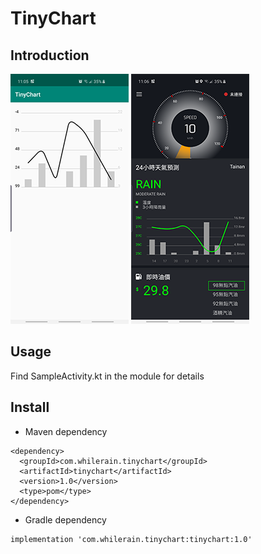 # TinyChart

## Introduction

![image](https://github.com/xunqun/TinyChart/blob/master/device-2019-08-20-110539.png?raw=true)
![image](https://github.com/xunqun/TinyChart/blob/master/device-2019-08-20-110608.png?raw=true)

## Usage

Find SampleActivity.kt in the module for details

## Install

- Maven dependency

```Maven
<dependency>
  <groupId>com.whilerain.tinychart</groupId>
  <artifactId>tinychart</artifactId>
  <version>1.0</version>
  <type>pom</type>
</dependency>
```
  
- Gradle dependency

```Gradle
implementation 'com.whilerain.tinychart:tinychart:1.0'
```

